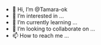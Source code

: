 - 👋 Hi, I’m @Tamara-ok
- 👀 I’m interested in ...
- 🌱 I’m currently learning ...
- 💞️ I’m looking to collaborate on ...
- 📫 How to reach me ...

<!---
Tamara-ok/Tamara-ok is a ✨ special ✨ repository because its `README.md` (this file) appears on your GitHub profile.
You can click the Preview link to take a look at your changes.
--->
